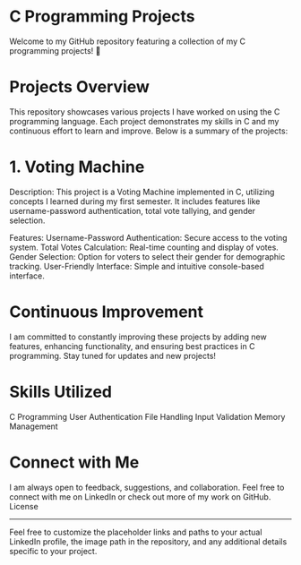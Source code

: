 # C Programming Projects

Welcome to my GitHub repository featuring a collection of my C programming projects! 🚀

# Projects Overview

This repository showcases various projects I have worked on using the C programming language. Each project demonstrates my skills in C and my continuous effort to learn and improve. Below is a summary of the projects:

# 1. Voting Machine 

Description: This project is a Voting Machine implemented in C, utilizing concepts I learned during my first semester. It includes features like username-password authentication, total vote tallying, and gender selection.

Features:
        Username-Password Authentication: Secure access to the voting system.
        Total Votes Calculation: Real-time counting and display of votes.
        Gender Selection: Option for voters to select their gender for demographic tracking.
        User-Friendly Interface: Simple and intuitive console-based interface.

# Continuous Improvement

I am committed to constantly improving these projects by adding new features, enhancing functionality, and ensuring best practices in C programming. Stay tuned for updates and new projects!

# Skills Utilized

C Programming
User Authentication
File Handling
Input Validation
Memory Management

# Connect with Me

I am always open to feedback, suggestions, and collaboration. Feel free to connect with me on LinkedIn or check out more of my work on GitHub.
License
_______________________________________________________________________________________________________________________________________________________________________________

Feel free to customize the placeholder links and paths to your actual LinkedIn profile, the image path in the repository, and any additional details specific to your project.
